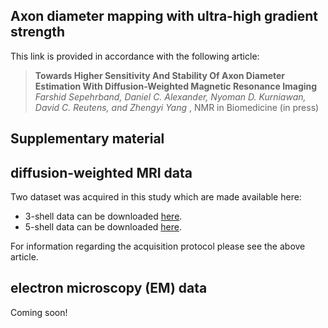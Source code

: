 ## Axon diameter mapping with ultra-high gradient strength
This link is provided in accordance with the following article:
>**Towards Higher Sensitivity And Stability Of Axon Diameter Estimation With Diffusion-Weighted Magnetic Resonance Imaging**
>*Farshid Sepehrband, Daniel C. Alexander, Nyoman D. Kurniawan, David C. Reutens, and Zhengyi Yang*
>, NMR in Biomedicine (in press)

## Supplementary material

## diffusion-weighted MRI data
Two dataset was acquired in this study which are made available here:
- 3-shell data can be downloaded [here](https://dl.dropboxusercontent.com/u/17531966/3-shell.zip).
- 5-shell data can be downloaded [here](https://dl.dropboxusercontent.com/u/17531966/5-shell.zip).

For information regarding the acquisition protocol please see the above article. 

## electron microscopy (EM) data
Coming soon!


